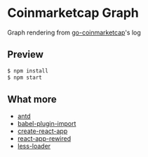 # Coinmarketcap Graph
Graph rendering from [go-coinmarketcap](https://github.com/hexoul/go-coinmarketcap)'s log

## Preview

```bash
$ npm install
$ npm start
```

## What more

- [antd](https://github.com/ant-design/ant-design/)
- [babel-plugin-import](http://github.com/ant-design/babel-plugin-import/)
- [create-react-app](https://github.com/facebookincubator/create-react-app)
- [react-app-rewired](https://github.com/timarney/react-app-rewired)
- [less-loader](https://github.com/webpack/less-loader)
